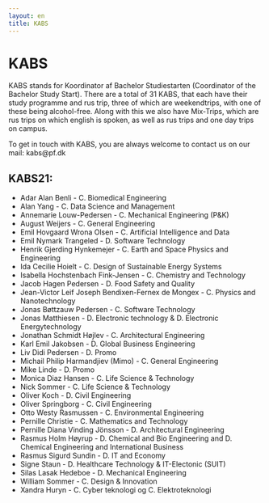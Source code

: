```yaml
---
layout: en
title: KABS
---
```


<h1>KABS</h1>

<p>KABS stands for Koordinator af Bachelor Studiestarten (Coordinator of the Bachelor Study Start). There are a total of 31 KABS, that each have their study programme and rus trip, three of which are weekendtrips, with one of these being alcohol-free. Along with this we also have Mix-Trips, which are rus trips on which english is spoken, as well as rus trips and one day trips on campus.</p>
<p>To get in touch with KABS, you are always welcome to contact us on our mail: kabs@pf.dk</p>

<h2>KABS21:</h2>

<ul>

<li>	Adar Alan Benli	-	C. Biomedical Engineering	</li>
<li>	Alan Yang	-	C. Data Science and Management	</li>
<li>	Annemarie Louw-Pedersen	-	C. Mechanical Engineering (P&K)	</li>
<li>	August Weijers	-	C. General Engineering	</li>
<li>	Emil Hovgaard Wrona Olsen	-	C. Artificial Intelligence and Data	</li>
<li>	Emil Nymark Trangeled	-	D. Software Technology	</li>
<li>	Henrik Gjerding Hynkemejer	-	C. Earth and Space Physics and Engineering	</li>
<li>	Ida Cecilie Hoielt	-	C. Design of Sustainable Energy Systems	</li>
<li>	Isabella Hochstenbach Fink-Jensen	-	C. Chemistry and Technology	</li>
<li>	Jacob Hagen Pedersen	-	D. Food Safety and Quality	</li>
<li>	Jean-Victor Leif Joseph Bendixen-Fernex de Mongex	-	C. Physics and Nanotechnology	</li>
<li>	Jonas Bøttzauw Pedersen	-	C. Software Technology	</li>
<li>	Jonas Matthiesen	-	D. Electronic technology & D. Electronic Energytechnology	</li>
<li>	Jonathan Schmidt Højlev	-	C. Architectural Engineering	</li>
<li>	Karl Emil Jakobsen	-	D. Global Business Engineering	</li>
<li>	Liv Didi Pedersen	-	D. Promo	</li>
<li>	Michail Philip Harmandjiev (Mimo)	-	C. General Engineering	</li>
<li>	Mike Linde	-	D. Promo	</li>
<li>	Monica Diaz Hansen	-	C. Life Science & Technology	</li>
<li>	Nick Sommer	-	C. Life Science & Technology	</li>
<li>	Oliver Koch	-	D. Civil Engineering	</li>
<li>	Oliver Springborg	-	C. Civil Engineering	</li>
<li>	Otto Westy Rasmussen	-	C. Environmental Engineering	</li>
<li>	Pernille Christie	-	C. Mathematics and Technology	</li>
<li>	Pernille Diana Vinding Jönsson	-	D. Architectural Engineering	</li>
<li>	Rasmus Holm Høyrup	-	D. Chemical and Bio Engineering and D. Chemical Engineering and International Business	</li>
<li>	Rasmus Sigurd Sundin	-	D. IT and Economy	</li>
<li>	Signe Staun	-	D. Healthcare Technology & IT-Electonic (SUIT)	</li>
<li>	Silas Lasak Hedeboe	-	D. Mechanical Engineering	</li>
<li>	William Sommer	-	C. Design & Innovation	</li>
<li>	Xandra Huryn	-	C. Cyber teknologi og C. Elektroteknologi	</li>


</ul>
